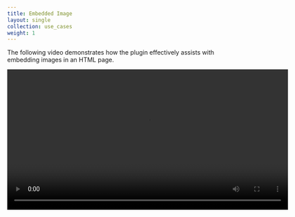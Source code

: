 ```yaml
---
title: Embedded Image
layout: single
collection: use_cases
weight: 1
---
```


The following video demonstrates how the plugin effectively assists with embedding images in an HTML page.

<video width="650" height="auto" controls preload="auto" autoplay="autoplay">
  <source src="/assets/videos/embedded_image.mp4" type="video/mp4">
  Your browser does not support the video tag.
</video>
